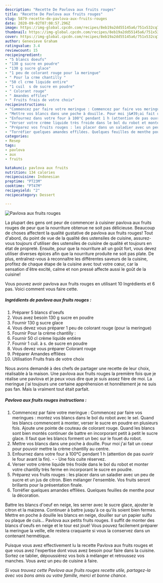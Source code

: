 ```yaml
---
description: "Recette De Pavlova aux fruits rouges"
title: "Recette De Pavlova aux fruits rouges"
slug: 5879-recette-de-pavlova-aux-fruits-rouges
date: 2020-09-02T07:08:57.296Z
image: https://img-global.cpcdn.com/recipes/8eb19a2dd55145a6/751x532cq70/pavlova-aux-fruits-rouges-photo-principale-de-la-recette.jpg
thumbnail: https://img-global.cpcdn.com/recipes/8eb19a2dd55145a6/751x532cq70/pavlova-aux-fruits-rouges-photo-principale-de-la-recette.jpg
cover: https://img-global.cpcdn.com/recipes/8eb19a2dd55145a6/751x532cq70/pavlova-aux-fruits-rouges-photo-principale-de-la-recette.jpg
author: Genevieve Graham
ratingvalue: 3.4
reviewcount: 15
recipeingredient:
- "5 blancs doeufs"
- "130 g sucre en poudre"
- "130 g sucre glace"
- "1 peu de colorant rouge pour la meringue"
- " Pour la crme chantilly "
- "50 cl crme liquide entire"
- "1 cuil  s de sucre en poudre"
- " Colorant rouge"
- " Amandes effiles"
- " Fruits frais de votre choix"
recipeinstructions:
- "Commencez par faire votre meringue : Commencez par faire vos meringues : montez vos blancs dans le bol du robot avec le sel. Quand les blancs commencent à monter, verser le sucre en poudre en plusieurs fois. Ajoute une pointe de couteau de colorant rouge. Quand les blancs sont bien montés continuer de battre en incorporant petit à petit le sucre glace. Il faut que les blancs forment un bec sur le fouet du robot."
- "Mettre vos blancs dans une poche à douille. Pour moi j&#39;ai fait un coeur pour pouvoir mettre la crème chantilly au centre."
- "Enfournez dans votre four à 100°C pendant 1 h (attention de pas ouvrir le four avant la fin).   Une fois cuite réservez."
- "Verser votre crème liquide très froide dans le bol du robot et monter votre chantilly très ferme en incorporant le sucre en poudre."
- "Préparez vos fruits rouges : les placer dans un saladier avec un peu de sucre et un jus de citron. Bien mélanger l&#39;ensemble. Vos fruits seront brillants pour la présentation finale."
- "Torréfier quelques amandes effilées. Quelques feuilles de menthe pour la décoration."
categories:
- Resep
tags:
- pavlova
- aux
- fruits

katakunci: pavlova aux fruits 
nutrition: 134 calories
recipecuisine: Indonesian
preptime: "PT23M"
cooktime: "PT47M"
recipeyield: "2"
recipecategory: Dessert

---
```



![Pavlova aux fruits rouges](https://img-global.cpcdn.com/recipes/8eb19a2dd55145a6/751x532cq70/pavlova-aux-fruits-rouges-photo-principale-de-la-recette.jpg)

La plupart des gens ont peur de commencer à cuisiner pavlova aux fruits rouges de peur que la nourriture obtenue ne soit pas délicieuse. Beaucoup de choses affectent la qualité gustative de pavlova aux fruits rouges! Tout d'abord, du point de vue de la qualité des ustensiles de cuisine, assurez-vous toujours d'utiliser des ustensiles de cuisine de qualité et toujours en état de propreté. Ensuite, pour que la nourriture ait un goût fort, vous devez utiliser diverses épices afin que la nourriture produite ne soit pas plate. De plus, entraînez-vous à reconnaître les différentes saveurs de la cuisine, profitez de chaque étape de la cuisine avec tout votre cœur, car la sensation d'être excité, calme et non pressé affecte aussi le goût de la cuisine!

<!--inarticleads1-->

Vous pouvez avoir pavlova aux fruits rouges en utilisant 10 Ingrédients et 6 pas. Voici comment vous faire cette.

##### Ingrédients de pavlova aux fruits rouges :

1. Préparer 5 blancs d&#39;oeufs
1. Vous avez besoin 130 g sucre en poudre
1. Fournir 130 g sucre glace
1. Vous devez vous préparer 1 peu de colorant rouge (pour la meringue)
1. Fournir  Pour la crème chantilly :
1. Fournir 50 cl crème liquide entière
1. Fournir 1 cuil. à s. de sucre en poudre
1. Vous devez vous préparer  Colorant rouge
1. Préparer  Amandes effilées
1. Utilisation  Fruits frais de votre choix


Nous avons demandé à des chefs de partager une recette de leur choix, réalisable à la maison. Une pavlova aux fruits rouges la première fois que je réalise une pavlova et je peux vous dire que je suis assez fière de moi. La meringue j&#39;ai toujours une certaine appréhension et honnêtement je ne suis pas fan. Mais la vraiment tout était parfait. 

<!--inarticleads2-->

##### Pavlova aux fruits rouges instructions :

1. Commencez par faire votre meringue : Commencez par faire vos meringues : montez vos blancs dans le bol du robot avec le sel. Quand les blancs commencent à monter, verser le sucre en poudre en plusieurs fois. Ajoute une pointe de couteau de colorant rouge. Quand les blancs sont bien montés continuer de battre en incorporant petit à petit le sucre glace. Il faut que les blancs forment un bec sur le fouet du robot.
1. Mettre vos blancs dans une poche à douille. Pour moi j&#39;ai fait un coeur pour pouvoir mettre la crème chantilly au centre.
1. Enfournez dans votre four à 100°C pendant 1 h (attention de pas ouvrir le four avant la fin).  -  - Une fois cuite réservez.
1. Verser votre crème liquide très froide dans le bol du robot et monter votre chantilly très ferme en incorporant le sucre en poudre.
1. Préparez vos fruits rouges : les placer dans un saladier avec un peu de sucre et un jus de citron. Bien mélanger l&#39;ensemble. Vos fruits seront brillants pour la présentation finale.
1. Torréfier quelques amandes effilées. Quelques feuilles de menthe pour la décoration.


Battre les blancs d&#39;oeuf en neige, les serrer avec le sucre glace, ajouter le citron et la maizena. Continuer à battre jusqu&#39;à ce qu&#39;ils soient bien fermes. Mettre en poche à douille les blancs en neige, douiller sur un papier sulfu ou plaque de cuis… Pavlova aux petits fruits rouges. Il suffit de monter des blancs d&#39;oeufs en neige et le tour est joué! Vous pouvez facilement préparer la meringue la veille, elle restera craquante si vous la conservez dans un contenant hermétique. 

<!--inarticleads1-->

<p>
Puisque vous avez effectivement lu la recette Pavlova aux fruits rouges et que vous avez l'expertise dont vous avez besoin pour faire dans la cuisine. Sortez ce tablier, dépoussiérez vos bols à mélanger et retroussez vos manches. Vous avez un peu de cuisine à faire.
</p>

<p>
<i>Si vous trouvez cette Pavlova aux fruits rouges recette utile, partagez-la avec vos bons amis ou votre famille, merci et bonne chance.</i>
</p>
